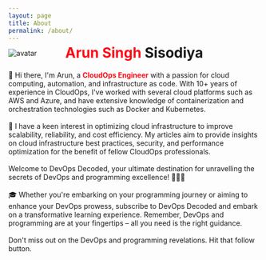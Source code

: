 ```yaml
---
layout: page
title: About
permalink: /about/
---
```


![avatar](../assets/images/profile.png)
<h1 style="text-align: center; margin-top: -40px;"><span style="color: #ff0a16; font-weight: 700;">Arun Singh </span>Sisodiya</h1>

<p style="text-align: left">
👋 Hi there, I'm Arun, a <span style="color: #ff0a16; font-weight: 700;">CloudOps Engineer</span> with a passion for cloud computing, automation, and infrastructure as code. With 10+ years of experience in CloudOps, I've worked with several cloud platforms such as AWS and Azure, and have extensive knowledge of containerization and orchestration technologies such as Docker and Kubernetes.
<br><br>
🌟 I have a keen interest in optimizing cloud infrastructure to improve scalability, reliability, and cost efficiency. My articles aim to provide insights on cloud infrastructure best practices, security, and performance optimization for the benefit of fellow CloudOps professionals.
<br><br>
Welcome to DevOps Decoded, your ultimate destination for unravelling the secrets of DevOps and programming excellence! 🚀👩‍💻
<br><br>
🎓 Whether you're embarking on your programming journey or aiming to enhance your DevOps prowess, subscribe to DevOps Decoded and embark on a transformative learning experience. Remember, DevOps and programming are at your fingertips – all you need is the right guidance.
<br><br>
Don't miss out on the DevOps and programming revelations. Hit that follow button.
</p>
